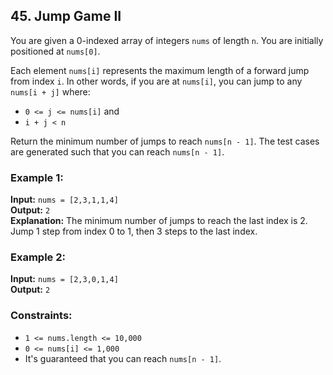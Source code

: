 ## 45. Jump Game II

You are given a 0-indexed array of integers `nums` of length `n`. You are initially positioned at `nums[0]`.

Each element `nums[i]` represents the maximum length of a forward jump from index `i`. In other words, if you are at `nums[i]`, you can jump to any `nums[i + j]` where:

- `0 <= j <= nums[i]` and
- `i + j < n`

Return the minimum number of jumps to reach `nums[n - 1]`. The test cases are generated such that you can reach `nums[n - 1]`.

### Example 1:

**Input:** `nums = [2,3,1,1,4]`  
**Output:** `2`  
**Explanation:** The minimum number of jumps to reach the last index is 2. Jump 1 step from index 0 to 1, then 3 steps to the last index.

### Example 2:

**Input:** `nums = [2,3,0,1,4]`  
**Output:** `2`

### Constraints:

- `1 <= nums.length <= 10,000`
- `0 <= nums[i] <= 1,000`
- It's guaranteed that you can reach `nums[n - 1]`.

